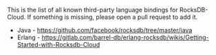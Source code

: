 This is the list of all known third-party language bindings for RocksDB-Cloud. If something is missing, please open a pull request to add it.

* Java - https://github.com/facebook/rocksdb/tree/master/java
* Erlang - https://gitlab.com/barrel-db/erlang-rocksdb/wikis/Getting-Started-with-Rocksdb-Cloud

